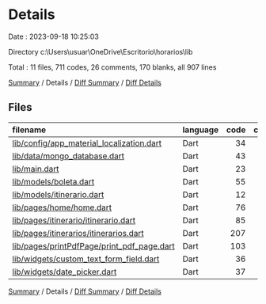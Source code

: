 # Details

Date : 2023-09-18 10:25:03

Directory c:\\Users\\usuar\\OneDrive\\Escritorio\\horarios\\lib

Total : 11 files,  711 codes, 26 comments, 170 blanks, all 907 lines

[Summary](results.md) / Details / [Diff Summary](diff.md) / [Diff Details](diff-details.md)

## Files
| filename | language | code | comment | blank | total |
| :--- | :--- | ---: | ---: | ---: | ---: |
| [lib/config/app_material_localization.dart](/lib/config/app_material_localization.dart) | Dart | 34 | 0 | 14 | 48 |
| [lib/data/mongo_database.dart](/lib/data/mongo_database.dart) | Dart | 43 | 0 | 23 | 66 |
| [lib/main.dart](/lib/main.dart) | Dart | 23 | 1 | 5 | 29 |
| [lib/models/boleta.dart](/lib/models/boleta.dart) | Dart | 55 | 3 | 16 | 74 |
| [lib/models/itinerario.dart](/lib/models/itinerario.dart) | Dart | 12 | 0 | 3 | 15 |
| [lib/pages/home/home.dart](/lib/pages/home/home.dart) | Dart | 76 | 1 | 21 | 98 |
| [lib/pages/itinerario/itinerario.dart](/lib/pages/itinerario/itinerario.dart) | Dart | 85 | 0 | 16 | 101 |
| [lib/pages/itinerarios/itinerarios.dart](/lib/pages/itinerarios/itinerarios.dart) | Dart | 207 | 1 | 45 | 253 |
| [lib/pages/printPdfPage/print_pdf_page.dart](/lib/pages/printPdfPage/print_pdf_page.dart) | Dart | 103 | 19 | 16 | 138 |
| [lib/widgets/custom_text_form_field.dart](/lib/widgets/custom_text_form_field.dart) | Dart | 36 | 1 | 5 | 42 |
| [lib/widgets/date_picker.dart](/lib/widgets/date_picker.dart) | Dart | 37 | 0 | 6 | 43 |

[Summary](results.md) / Details / [Diff Summary](diff.md) / [Diff Details](diff-details.md)